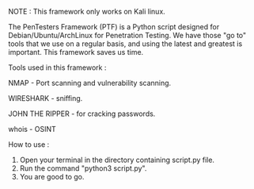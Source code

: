 NOTE : This framework only works on Kali linux.


The PenTesters Framework (PTF) is a Python script designed for Debian/Ubuntu/ArchLinux for Penetration Testing. We have those "go to" tools that we use on a regular basis, and using the latest and greatest is important. This framework saves us time.

Tools used in this framework :

NMAP - Port scanning and vulnerability scanning.

WIRESHARK - sniffing.

JOHN THE RIPPER - for cracking passwords.

whois - OSINT

How to use :

1) Open your terminal in the directory containing script.py file.
2) Run the command "python3 script.py".
3) You are good to go. 




